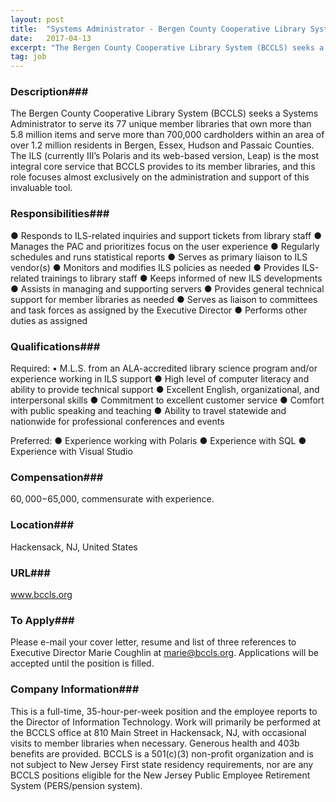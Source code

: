 ```yaml
---
layout: post
title:  "Systems Administrator - Bergen County Cooperative Library System (BCCLS)"
date:   2017-04-13
excerpt: "The Bergen County Cooperative Library System (BCCLS) seeks a Systems Administrator to serve its 77 unique member libraries that own more than 5.8 million items and serve more than 700,000 cardholders within an area of over 1.2 million residents in Bergen, Essex, Hudson and Passaic Counties. The ILS (currently III’s Polaris and its web-based version, Leap) is the most integral core service that BCCLS provides to its member libraries, and this role focuses almost exclusively on the administration and support of this invaluable tool."
tag: job
---
```


### Description###

The Bergen County Cooperative Library System (BCCLS) seeks a Systems Administrator to serve its 77 unique member libraries that own more than 5.8 million items and serve more than 700,000 cardholders within an area of over 1.2 million residents in Bergen, Essex, Hudson and Passaic Counties. The ILS (currently III’s Polaris and its web-based version, Leap) is the most integral core service that BCCLS provides to its member libraries, and this role focuses almost exclusively on the administration and support of this invaluable tool.


### Responsibilities###

●	Responds to ILS-related inquiries and support tickets from library staff
●	Manages the PAC and prioritizes focus on the user experience
●	Regularly schedules and runs statistical reports
●	Serves as primary liaison to ILS vendor(s)
●	Monitors and modifies ILS policies as needed
●	Provides ILS-related trainings to library staff
●	Keeps informed of new ILS developments
●	Assists in managing and supporting servers
●	Provides general technical support for member libraries as needed
●	Serves as liaison to committees and task forces as assigned by the Executive Director
●	Performs other duties as assigned



### Qualifications###

Required:
•	M.L.S. from an ALA-accredited library science program and/or experience working in ILS support
●	High level of computer literacy and ability to provide technical support
●	Excellent English, organizational, and interpersonal skills
●	Commitment to excellent customer service
●	Comfort with public speaking and teaching
●	Ability to travel statewide and nationwide for professional conferences and events

Preferred:
●	Experience working with Polaris
●	Experience with SQL
●	Experience with Visual Studio



### Compensation###

$60,000-$65,000, commensurate with experience.


### Location###

Hackensack, NJ, United States


### URL###

www.bccls.org

### To Apply###

Please e-mail your cover letter, resume and list of three references to Executive Director Marie Coughlin at marie@bccls.org. Applications will be accepted until the position is filled. 


### Company Information###

This is a full-time, 35-hour-per-week position and the employee reports to the Director of Information Technology. Work will primarily be performed at the BCCLS office at 810 Main Street in Hackensack, NJ, with occasional visits to member libraries when necessary. Generous health and 403b benefits are provided. BCCLS is a 501(c)(3) non-profit organization and is not subject to New Jersey First state residency requirements, nor are any BCCLS positions eligible for the New Jersey Public Employee Retirement System (PERS/pension system).



